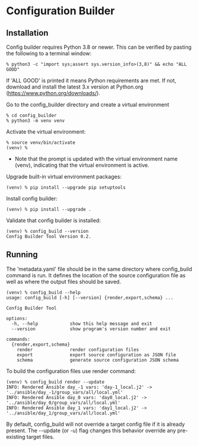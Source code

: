 # Configuration Builder

## Installation

Config builder requires Python 3.8 or newer. This can be verified by pasting the following to a terminal window:
```
% python3 -c "import sys;assert sys.version_info>(3,8)" && echo "ALL GOOD"
```

If 'ALL GOOD' is printed it means Python requirements are met. If not, download and install the latest 3.x version at Python.org (https://www.python.org/downloads/).

Go to the config_builder directory and create a virtual environment
```
% cd config_builder
% python3 -m venv venv
```

Activate the virtual environment:
```
% source venv/bin/activate
(venv) %
```
- Note that the prompt is updated with the virtual environment name (venv), indicating that the virtual environment is active.
    
Upgrade built-in virtual environment packages:
```
(venv) % pip install --upgrade pip setuptools
```

Install config builder:
```
(venv) % pip install --upgrade .
```

Validate that config builder is installed:
```
(venv) % config_build --version      
Config Builder Tool Version 0.2.
```

## Running

The 'metadata.yaml' file should be in the same directory where config_build command is run. It defines the location of
the source configuration file as well as where the output files should be saved.

```
(venv) % config_build --help
usage: config_build [-h] [--version] {render,export,schema} ...

Config Builder Tool

options:
  -h, --help            show this help message and exit
  --version             show program's version number and exit

commands:
  {render,export,schema}
    render              render configuration files
    export              export source configuration as JSON file
    schema              generate source configuration JSON schema
```

To build the configuration files use render command:
```
(venv) % config_build render --update  
INFO: Rendered Ansible day_-1 vars: 'day-1_local.j2' -> '../ansible/day_-1/group_vars/all/local.yml'
INFO: Rendered Ansible day_0 vars: 'day0_local.j2' -> '../ansible/day_0/group_vars/all/local.yml'
INFO: Rendered Ansible day_1 vars: 'day1_local.j2' -> '../ansible/day_1/group_vars/all/local.yml'
```

By default, config_build will not override a target config file if it is already present. The --update (or -u) 
flag changes this behavior override any pre-existing target files.
